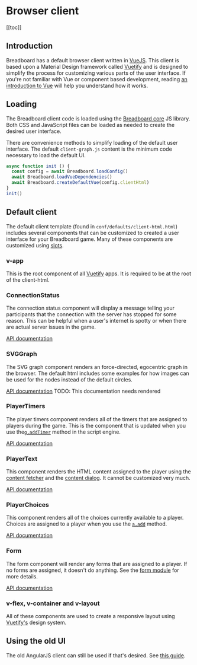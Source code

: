 # Browser client
[[toc]]

## Introduction
Breadboard has a default browser client written in [VueJS]. This client is based upon a Material Design framework called [Vuetify] and is designed to simplify the process for customizing various parts of the user interface. If you're not familiar with Vue or component based development, reading [an introduction to Vue](https://vuejs.org/v2/guide/) will help you understand how it works.

## Loading
The Breadboard client code is loaded using the [Breadboard core](../api/frontend/core.md) JS library. Both CSS and JavaScript files can be loaded as needed to create the desired user interface. 

There are convenience methods to simplify loading of the default user interface. The default `client-graph.js` content is the minimum code necessary to load the default UI.

```javascript
async function init () {
  const config = await Breadboard.loadConfig()
  await Breadboard.loadVueDependencies()
  await Breadboard.createDefaultVue(config.clientHtml)
}
init()
```

## Default client 
The default client template (found in `conf/defaults/client-html.html`) includes several components that can be customized to created a user interface for your Breadboard game. Many of these components are customized using [slots](https://vuejs.org/v2/guide/components-slots.html).

### v-app
This is the root component of all [Vuetify] apps. It is required to be at the root of the client-html.

### ConnectionStatus
The connection status component will display a message telling your participants that the connection with the server has stopped for some reason. This can be helpful when a user's internet is spotty or when there are actual server issues in the game.

[API documentation](../api/frontend/client-components.md#connection-status)

### SVGGraph
The SVG graph component renders an force-directed, egocentric graph in the browser. The default html includes some examples for how images can be used for the nodes instead of the default circles.

[API documentation](../api/frontend/client-components.md#svggraph)
TODO: This documentation needs rendered

### PlayerTimers
The player timers component renders all of the timers that are assigned to players during the game. This is the component that is updated when you use the[`g.addTimer`](../api/scripting/README.md#g-addtimer-map-params) method in the script engine.

[API documentation](../api/frontend/client-components.md#playertimers)

### PlayerText
This component renders the HTML content assigned to the player using the [content fetcher](../api/scripting/README.md#content-fetcher) and the [content dialog](../dialogs/the-content-dialog.md). It cannot be customized very much.

[API documentation](../api/frontend/client-components.md#playertext)

### PlayerChoices
This component renders all of the choices currently available to a player. Choices are assigned to a player when you use the [`a.add`](../api/scripting/README.md#actions) method.

[API documentation](../api/frontent/client-components.md#playerchoices)

### Form
The form component will render any forms that are assigned to a player. If no forms are assigned, it doesn't do anything. See the [form module](../modules/form.md) for more details.

[API documentation](../api/modules/form/README.md)

### v-flex, v-container and v-layout
All of these components are used to create a responsive layout using [Vuetify's][Vuetify] design system.

## Using the old UI
The old AngularJS client can still be used if that's desired. See [this guide](./angular-client.md).

[Vuetify]: https://vuetifyjs.com/
[VueJS]: https://vuejs.org/